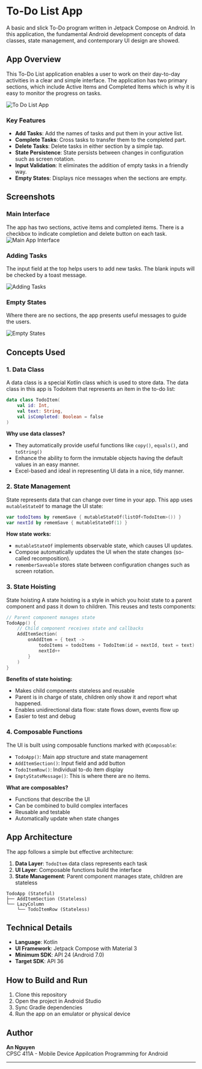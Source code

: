 # To-Do List App

A basic and slick To-Do program written in Jetpack Compose on Android. In this application, the fundamental Android development concepts of data classes, state management, and contemporary UI design are showed.

## App Overview

This To-Do List application enables a user to work on their day-to-day activities in a clear and simple interface. The application has two primary sections, which include Active Items and Completed Items which is why it is easy to monitor the progress on tasks.

![To Do List App](screenshots/todolist_app.gif)

### Key Features
- **Add Tasks**: Add the names of tasks and put them in your active list.
- **Complete Tasks**: Cross tasks to transfer them to the completed part.
- **Delete Tasks**: Delete tasks in either section by a simple tap.
- **State Persistence**: State persists between changes in configuration such as screen rotation.
- **Input Validation**:  It eliminates the addition of empty tasks in a friendly way.
- **Empty States**: Displays nice messages when the sections are empty.

## Screenshots

### Main Interface
The app has two sections, active items and completed items. There is a checkbox to indicate completion and delete button on each task.
![Main App Interface](screenshots/main_interface.png)

### Adding Tasks
The input field at the top helps users to add new tasks. The blank inputs will be checked by a toast message.

![Adding Tasks](screenshots/adding_tasks.gif)

### Empty States
Where there are no sections, the app presents useful messages to guide the users.

![Empty States](screenshots/empty_states.gif)

## Concepts Used

### 1. Data Class
A data class is a special Kotlin class which is used to store data. The data class in this app is Todoitem that represents an item in the to-do list:

```kotlin
data class TodoItem(
    val id: Int,
    val text: String,
    val isCompleted: Boolean = false
)
```

**Why use data classes?**
- They automatically provide useful functions like `copy()`, `equals()`, and `toString()`
- Enhance the ability to form the inmutable objects having the default values in an easy manner.
- Excel-based and ideal in representing UI data in a nice, tidy manner.

### 2. State Management
State represents data that can change over time in your app. This app uses `mutableStateOf` to manage the UI state:

```kotlin
var todoItems by rememSave { mutableStateOf(listOf<TodoItem>()) }
var nextId by rememSave { mutableStateOf(1) }
```

**How state works:**
- `mutableStateOf` implements observable state, which causes UI updates.
- Compose automatically updates the UI when the state changes (so-called recomposition).
- `rememberSaveable` stores state between configuration changes such as screen rotation.

### 3. State Hoisting
State hoisting A state hoisting is a style in which you hoist state to a parent component and pass it down to children. This reuses and tests components:

```kotlin
// Parent component manages state
TodoApp() {
    // Child component receives state and callbacks
    AddItemSection(
        onAddItem = { text ->
            todoItems = todoItems + TodoItem(id = nextId, text = text)
            nextId++
        }
    )
}
```

**Benefits of state hoisting:**
- Makes child components stateless and reusable
- Parent is in charge of state, children only show it and report what happened.
- Enables unidirectional data flow: state flows down, events flow up
- Easier to test and debug

### 4. Composable Functions
The UI is built using composable functions marked with `@Composable`:

- `TodoApp()`: Main app structure and state management
- `AddItemSection()`: Input field and add button
- `TodoItemRow()`: Individual to-do item display
- `EmptyStateMessage()`: This is where there are no items.

**What are composables?**
- Functions that describe the UI
- Can be combined to build complex interfaces
- Reusable and testable
- Automatically update when state changes

## App Architecture

The app follows a simple but effective architecture:

1. **Data Layer**: `TodoItem` data class represents each task
2. **UI Layer**: Composable functions build the interface
3. **State Management**: Parent component manages state, children are stateless

```
TodoApp (Stateful)
├── AddItemSection (Stateless)
└── LazyColumn
    └── TodoItemRow (Stateless)
```

## Technical Details

- **Language**: Kotlin
- **UI Framework**: Jetpack Compose with Material 3
- **Minimum SDK**: API 24 (Android 7.0)
- **Target SDK**: API 36

## How to Build and Run

1. Clone this repository
2. Open the project in Android Studio
3. Sync Gradle dependencies
4. Run the app on an emulator or physical device


## Author

**An Nguyen**  
CPSC 411A - Mobile Device Appilcation Programming for Android

---



